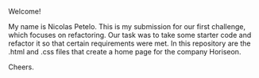 Welcome!

My name is Nicolas Petelo. This is my submission for our first challenge, which focuses on refactoring. Our task was to take some starter code and refactor it so that certain requirements were met. In this repository are the .html and .css files that create a home page for the company Horiseon.

Cheers.